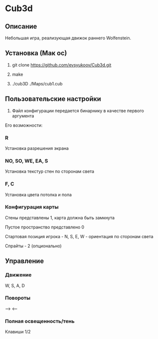 # Cub3d

## Описание

Небольшая игра, реализующая движок раннего Wolfenstein.

## Установка (Мак ос)
1) git clone https://github.com/evsyukoov/Cub3d.git

2) make

3) ./cub3D ./Maps/cub1.cub

## Пользовательские настройки

1) Файл конфигурации передается бинарнику в качестве первого аргумента

Его возможности:

### R

Установка разрешения экрана

### NO, SO, WE, EA, S 

Установка текстур стен по сторонам света

### F, C

Установка цвета потолка и пола

###  Конфигурация карты

Стены представлены 1, карта должна быть замкнута

Пустое пространство представлено 0

Стартовая позиция игрока - N, S, E, W - ориентация по сторонам света

Спрайты - 2 (опционально)

## Управление

### Движение

W, S, A, D

### Повороты

--> <--

### Полная освещенность/тень

Клавиши 1/2








